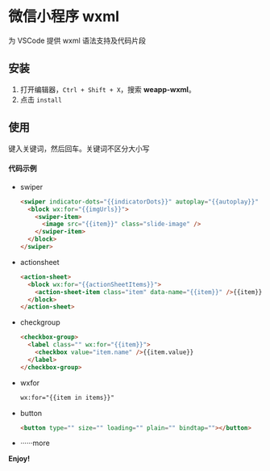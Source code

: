 # 微信小程序 wxml

为 VSCode 提供 wxml 语法支持及代码片段

<!-- [![version](http://vsmarketplacebadge.apphb.com/version/coderfee.vscode-wxml.svg)](http://vsmarketplacebadge.apphb.com/version/coderfee.vscode-wxml.svg)
[![installs](http://vsmarketplacebadge.apphb.com/installs/coderfee.vscode-wxml.svg)](http://vsmarketplacebadge.apphb.com/installs/coderfee.vscode-wxml.svg) -->

## 安装

1. 打开编辑器，`Ctrl + Shift + X`，搜索 **weapp-wxml**。
2. 点击 `install`

## 使用

键入关键词，然后回车。关键词不区分大小写

<!-- ![vscode-weapp-snippets](http://oaz5uxplb.bkt.clouddn.com/vscode-wxml.gif) -->

#### 代码示例

- swiper

  ```html
  <swiper indicator-dots="{{indicatorDots}}" autoplay="{{autoplay}}" interval="{{interval}}" duration="{{duration}}">
    <block wx:for="{{imgUrls}}">
      <swiper-item>
        <image src="{{item}}" class="slide-image" />
      </swiper-item>
    </block>
  </swiper>
  ```

- actionsheet

  ```html
  <action-sheet>
    <block wx:for="{{actionSheetItems}}">
      <action-sheet-item class="item" data-name="{{item}}" />{{item}}</action-sheet-item>
    </block>
  </action-sheet>
  ```

- checkgroup

  ```html
  <checkbox-group>
    <label class="" wx:for="{{item}}">
      <checkbox value="item.name" />{{item.value}}
    </label>
  </checkbox-group>
  ```

- wxfor

  ```html
  wx:for="{{item in items}}"
  ```

- button

  ```html
  <button type="" size="" loading="" plain="" bindtap=""></button>
  ```

- ······more


**Enjoy!​​**